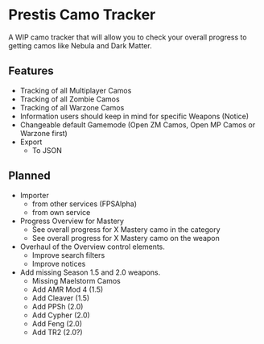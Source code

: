 # Prestis Camo Tracker
A WIP camo tracker that will allow you to check your overall progress to getting camos like Nebula and Dark Matter.

## Features
- Tracking of all Multiplayer Camos
- Tracking of all Zombie Camos
- Tracking of all Warzone Camos
- Information users should keep in mind for specific Weapons (Notice)
- Changeable default Gamemode (Open ZM Camos, Open MP Camos or Warzone first)
- Export
  - To JSON

## Planned
- Importer
  - from other services (FPSAlpha)
  - from own service
- Progress Overview for Mastery
  - See overall progress for X Mastery camo in the category
  - See overall progress for X Mastery camo on the weapon
- Overhaul of the Overview control elements.
  - Improve search filters
  - Improve notices
- Add missing Season 1.5 and 2.0 weapons.
  - Missing Maelstorm Camos
  - Add AMR Mod 4 (1.5)
  - Add Cleaver (1.5)
  - Add PPSh (2.0)
  - Add Cypher (2.0)
  - Add Feng (2.0)
  - Add TR2 (2.0?)

